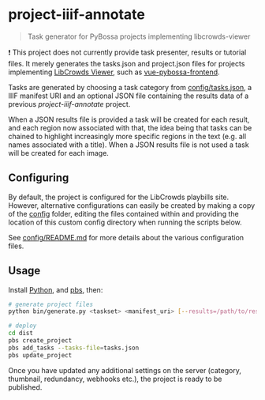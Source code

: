 # project-iiif-annotate

> Task generator for PyBossa projects implementing libcrowds-viewer

:exclamation: This project does not currently provide task presenter, results
or tutorial files. It merely generates the tasks.json and project.json files for
projects implementing
[LibCrowds Viewer](https://github.com/LibCrowds/libcrowds-viewer), such as
[vue-pybossa-frontend](https://github.com/LibCrowds/vue-pybossa-frontend).

Tasks are generated by choosing a task category from
[config/tasks.json](config/tasks.json), a IIIF manifest URI and an optional
JSON file containing the results data of a previous *project-iiif-annotate*
project.

When a JSON results file is provided a task will be created for each result,
and each region now associated with that, the idea being that tasks can be
chained to highlight increasingly more specific regions in the text (e.g. all
names associated with a title). When a JSON results file is not used a task
will be created for each image.

## Configuring

By default, the project is configured for the LibCrowds playbills site. However,
alternative configurations can easily be created by making a copy of the
[config](config) folder, editing the files contained within and providing the
location of this custom config directory when running the scripts below.

See [config/README.md](config/README.md) for more details about the various
configuration files.

## Usage

Install [Python](https://www.python.org/downloads/), and
[pbs](https://github.com/Scifabric/pbs), then:

```bash
# generate project files
python bin/generate.py <taskset> <manifest_uri> [--results=/path/to/results.json] [--config=/path/to/config]

# deploy
cd dist
pbs create_project
pbs add_tasks --tasks-file=tasks.json
pbs update_project
```

Once you have updated any additional settings on the server (category,
thumbnail, redundancy, webhooks etc.), the project is ready to be published.
